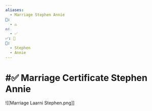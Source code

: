 ```yaml
---
aliases:
  - Marriage Stephen Annie
📁:
  - ⚖️
⚖️:
  - ✅
✅: 💟
👤:
  - Stephen
  - Annie
---
```

# #✅ Marriage Certificate Stephen Annie

![[Marriage Laarni Stephen.png]]